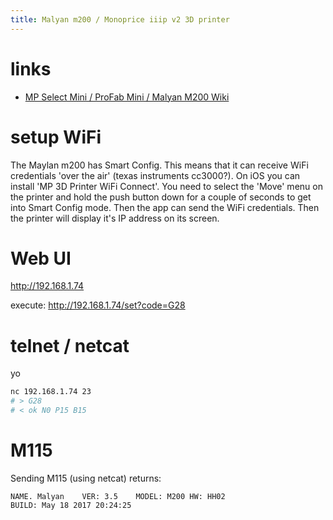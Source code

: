 ```yaml
---
title: Malyan m200 / Monoprice iiip v2 3D printer
---
```


# links
* [MP Select Mini / ProFab Mini / Malyan M200 Wiki](https://www.mpselectmini.com/wifi/start)

# setup WiFi
The Maylan m200 has Smart Config. This means that it can receive WiFi credentials 'over the air' (texas instruments cc3000?). On iOS you can install 'MP 3D Printer WiFi Connect'. You need to select the 'Move' menu on the printer and hold the push button down for a couple of seconds to get into Smart Config mode. Then the app can send the WiFi credentials. Then the printer will display it's IP address on its screen.

# Web UI
http://192.168.1.74

execute:
http://192.168.1.74/set?code=G28

# telnet / netcat
yo
```bash
nc 192.168.1.74 23
# > G28
# < ok N0 P15 B15
```

# M115
Sending M115 (using netcat) returns:
```
NAME. Malyan	VER: 3.5	MODEL: M200	HW: HH02
BUILD: May 18 2017 20:24:25
```

